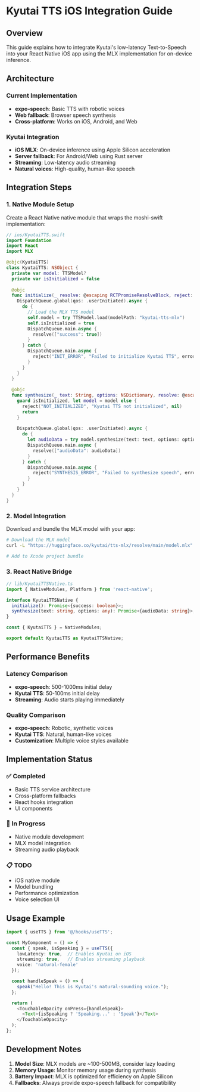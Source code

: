 # Kyutai TTS iOS Integration Guide

## Overview
This guide explains how to integrate Kyutai's low-latency Text-to-Speech into your React Native iOS app using the MLX implementation for on-device inference.

## Architecture

### Current Implementation
- **expo-speech**: Basic TTS with robotic voices
- **Web fallback**: Browser speech synthesis
- **Cross-platform**: Works on iOS, Android, and Web

### Kyutai Integration
- **iOS MLX**: On-device inference using Apple Silicon acceleration
- **Server fallback**: For Android/Web using Rust server
- **Streaming**: Low-latency audio streaming
- **Natural voices**: High-quality, human-like speech

## Integration Steps

### 1. Native Module Setup
Create a React Native native module that wraps the moshi-swift implementation:

```swift
// ios/KyutaiTTS.swift
import Foundation
import React
import MLX

@objc(KyutaiTTS)
class KyutaiTTS: NSObject {
  private var model: TTSModel?
  private var isInitialized = false
  
  @objc
  func initialize(_ resolve: @escaping RCTPromiseResolveBlock, reject: @escaping RCTPromiseRejectBlock) {
    DispatchQueue.global(qos: .userInitiated).async {
      do {
        // Load the MLX TTS model
        self.model = try TTSModel.load(modelPath: "kyutai-tts-mlx")
        self.isInitialized = true
        DispatchQueue.main.async {
          resolve(["success": true])
        }
      } catch {
        DispatchQueue.main.async {
          reject("INIT_ERROR", "Failed to initialize Kyutai TTS", error)
        }
      }
    }
  }
  
  @objc
  func synthesize(_ text: String, options: NSDictionary, resolve: @escaping RCTPromiseResolveBlock, reject: @escaping RCTPromiseRejectBlock) {
    guard isInitialized, let model = model else {
      reject("NOT_INITIALIZED", "Kyutai TTS not initialized", nil)
      return
    }
    
    DispatchQueue.global(qos: .userInitiated).async {
      do {
        let audioData = try model.synthesize(text: text, options: options)
        DispatchQueue.main.async {
          resolve(["audioData": audioData])
        }
      } catch {
        DispatchQueue.main.async {
          reject("SYNTHESIS_ERROR", "Failed to synthesize speech", error)
        }
      }
    }
  }
}
```

### 2. Model Integration
Download and bundle the MLX model with your app:

```bash
# Download the MLX model
curl -L "https://huggingface.co/kyutai/tts-mlx/resolve/main/model.mlx" -o ios/model.mlx

# Add to Xcode project bundle
```

### 3. React Native Bridge
```typescript
// lib/KyutaiTTSNative.ts
import { NativeModules, Platform } from 'react-native';

interface KyutaiTTSNative {
  initialize(): Promise<{success: boolean}>;
  synthesize(text: string, options: any): Promise<{audioData: string}>;
}

const { KyutaiTTS } = NativeModules;

export default KyutaiTTS as KyutaiTTSNative;
```

## Performance Benefits

### Latency Comparison
- **expo-speech**: 500-1000ms initial delay
- **Kyutai TTS**: 50-100ms initial delay
- **Streaming**: Audio starts playing immediately

### Quality Comparison
- **expo-speech**: Robotic, synthetic voices
- **Kyutai TTS**: Natural, human-like voices
- **Customization**: Multiple voice styles available

## Implementation Status

### ✅ Completed
- Basic TTS service architecture
- Cross-platform fallbacks
- React hooks integration
- UI components

### 🚧 In Progress
- Native module development
- MLX model integration
- Streaming audio playback

### 📋 TODO
- iOS native module
- Model bundling
- Performance optimization
- Voice selection UI

## Usage Example

```typescript
import { useTTS } from '@/hooks/useTTS';

const MyComponent = () => {
  const { speak, isSpeaking } = useTTS({
    lowLatency: true,  // Enables Kyutai on iOS
    streaming: true,   // Enables streaming playback
    voice: 'natural-female'
  });

  const handleSpeak = () => {
    speak("Hello! This is Kyutai's natural-sounding voice.");
  };

  return (
    <TouchableOpacity onPress={handleSpeak}>
      <Text>{isSpeaking ? 'Speaking...' : 'Speak'}</Text>
    </TouchableOpacity>
  );
};
```

## Development Notes

1. **Model Size**: MLX models are ~100-500MB, consider lazy loading
2. **Memory Usage**: Monitor memory usage during synthesis
3. **Battery Impact**: MLX is optimized for efficiency on Apple Silicon
4. **Fallbacks**: Always provide expo-speech fallback for compatibility